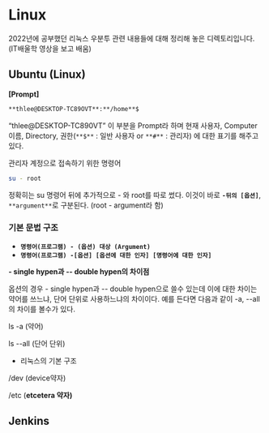 # Linux
2022년에 공부했던 리눅스 우분투 관련 내용들에 대해 정리해 놓은 디렉토리입니다. (IT배울학 영상을 보고 배움)


## Ubuntu (Linux)

**[Prompt]**

```bash
**thlee@DESKTOP-TC89OVT**:**/home**$
```

“thlee@DESKTOP-TC890VT” 이 부분을 Prompt라 하며 현재 사용자, Computer 이름, Directory, 권한(`**$**` : 일반 사용자 or `**#**` : 관리자) 에 대한 표기를 해주고 있다. 

관리자 계정으로 접속하기 위한 명령어

```bash
su - root
```

 정확히는 su 명령어 뒤에 추가적으로 - 와 root를 따로 썼다. 이것이 바로 **`-뒤의 [옵션]`**, `**argument**`로 구분된다. (root - argument라 함)

### **기본 문법 구조**

- **`명령어(프로그램) - (옵션) 대상 (Argument)`**
- **`명령어(프로그램) -[옵션] [옵션에 대한 인자] [명령어에 대한 인자]`**

**- single hypen과 -- double hypen의 차이점**

 옵션의 경우 - single hypen과 -- double hypen으로 쓸수 있는데 이에 대한 차이는 약어를 쓰느냐, 단어 단위로 사용하느냐의 차이이다. 예를 든다면 다음과 같이 -a, --all의 차이를 볼수가 있다.

ls -a (약어)

ls --all (단어 단위)

- 리눅스의 기본 구조

/dev (device약자)

/etc (**etcetera 약자)**


## Jenkins
